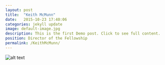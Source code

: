 ```yaml
---
layout: post
title:  "Keith McMunn"
date:   2015-10-23 17:40:06
categories: jekyll update
image: default-image.jpg
description: This is the first Demo post. Click to see full content.
position: Director of the Fellowship
permalink: /KeithMcMunn/
---
```


![alt text](http://127.0.0.1:4000/assets/images/default-image.jpg)

